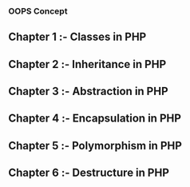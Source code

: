 ### OOPS Concept 

## Chapter 1  :- Classes in PHP
## Chapter 2  :- Inheritance in PHP
## Chapter 3  :- Abstraction in PHP
## Chapter 4  :- Encapsulation in PHP
## Chapter 5  :- Polymorphism in PHP
## Chapter 6  :- Destructure in PHP
